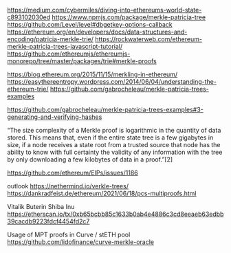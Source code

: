 https://medium.com/cybermiles/diving-into-ethereums-world-state-c893102030ed
https://www.npmjs.com/package/merkle-patricia-tree
https://github.com/Level/level#dbgetkey-options-callback
https://ethereum.org/en/developers/docs/data-structures-and-encoding/patricia-merkle-trie/
https://rockwaterweb.com/ethereum-merkle-patricia-trees-javascript-tutorial/
https://github.com/ethereumjs/ethereumjs-monorepo/tree/master/packages/trie#merkle-proofs

https://blog.ethereum.org/2015/11/15/merkling-in-ethereum/
https://easythereentropy.wordpress.com/2014/06/04/understanding-the-ethereum-trie/
https://github.com/gabrocheleau/merkle-patricia-trees-examples

https://github.com/gabrocheleau/merkle-patricia-trees-examples#3-generating-and-verifying-hashes

“The size complexity of a Merkle proof is logarithmic in the quantity of data stored. This means that, even if the entire state tree is a few gigabytes in size, if a node receives a state root from a trusted source that node has the ability to know with full certainty the validity of any information with the tree by only downloading a few kilobytes of data in a proof.”[2]

https://github.com/ethereum/EIPs/issues/1186

outlook
https://nethermind.io/verkle-trees/
https://dankradfeist.de/ethereum/2021/06/18/pcs-multiproofs.html

Vitalik Buterin Shiba Inu
https://etherscan.io/tx/0xb65bcbb85c1633b0ab4e4886c3cd8eeaeb63edbb39cacdb9223fdcf4454fd2c7

Usage of MPT proofs in Curve / stETH pool
https://github.com/lidofinance/curve-merkle-oracle
